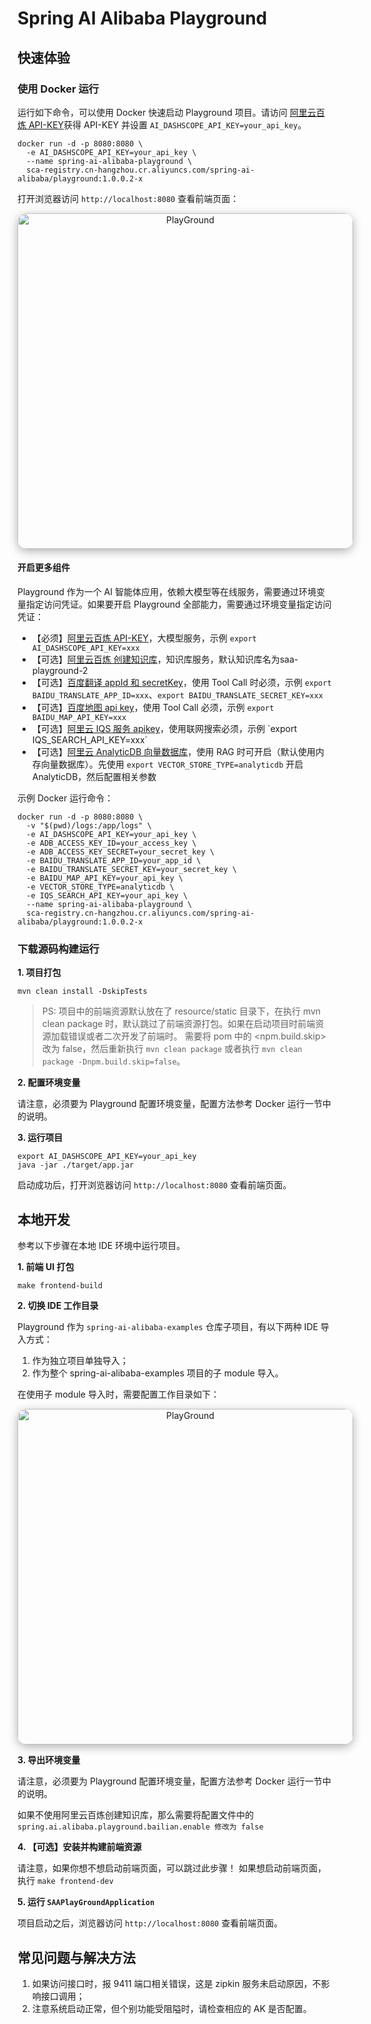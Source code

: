 # Spring AI Alibaba Playground

## 快速体验

### 使用 Docker 运行

运行如下命令，可以使用 Docker 快速启动 Playground 项目。请访问 [阿里云百炼 API-KEY](https://bailian.console.aliyun.com/?tab=model#/api-key)获得 API-KEY 并设置 `AI_DASHSCOPE_API_KEY=your_api_key`。

```shell
docker run -d -p 8080:8080 \
  -e AI_DASHSCOPE_API_KEY=your_api_key \
  --name spring-ai-alibaba-playground \
  sca-registry.cn-hangzhou.cr.aliyuncs.com/spring-ai-alibaba/playground:1.0.0.2-x
```

打开浏览器访问 `http://localhost:8080` 查看前端页面：

<p align="center">
    <img src="./images/playground.png" alt="PlayGround" style="max-width: 949px; height: 537px; border-radius: 15px; box-shadow: 0 4px 15px rgba(0, 0, 0, 0.3);" />
</p>

#### 开启更多组件

Playground 作为一个 AI 智能体应用，依赖大模型等在线服务，需要通过环境变量指定访问凭证。如果要开启 Playground 全部能力，需要通过环境变量指定访问凭证：

  - 【必须】[阿里云百炼 API-KEY](https://bailian.console.aliyun.com/?tab=model#/api-key)，大模型服务，示例 `export AI_DASHSCOPE_API_KEY=xxx`
  - 【可选】[阿里云百炼 创建知识库](https://bailian.console.aliyun.com/?tab=app#/knowledge-base)，知识库服务，默认知识库名为saa-playground-2
  - 【可选】[百度翻译 appId 和 secretKey](https://api.fanyi.baidu.com/product/113)，使用 Tool Call 时必须，示例 `export BAIDU_TRANSLATE_APP_ID=xxx`、`export BAIDU_TRANSLATE_SECRET_KEY=xxx`
  - 【可选】[百度地图 api key](https://lbs.baidu.com/faq/api)，使用 Tool Call 必须，示例 `export BAIDU_MAP_API_KEY=xxx`
  - 【可选】[阿里云 IQS 服务 apikey](https://help.aliyun.com/document_detail/2870227.html?)，使用联网搜索必须，示例 `export IQS_SEARCH_API_KEY=xxx`
  - 【可选】[阿里云 AnalyticDB 向量数据库](https://help.aliyun.com/zh/analyticdb/analyticdb-for-postgresql/getting-started/instances-with-vector-engine-optimization-enabled/)，使用 RAG 时可开启（默认使用内存向量数据库）。先使用 `export VECTOR_STORE_TYPE=analyticdb` 开启 AnalyticDB，然后配置相关参数

示例 Docker 运行命令：

```shell
docker run -d -p 8080:8080 \
  -v "$(pwd)/logs:/app/logs" \
  -e AI_DASHSCOPE_API_KEY=your_api_key \
  -e ADB_ACCESS_KEY_ID=your_access_key \
  -e ADB_ACCESS_KEY_SECRET=your_secret_key \
  -e BAIDU_TRANSLATE_APP_ID=your_app_id \
  -e BAIDU_TRANSLATE_SECRET_KEY=your_secret_key \
  -e BAIDU_MAP_API_KEY=your_api_key \
  -e VECTOR_STORE_TYPE=analyticdb \
  -e IQS_SEARCH_API_KEY=your_api_key \
  --name spring-ai-alibaba-playground \
  sca-registry.cn-hangzhou.cr.aliyuncs.com/spring-ai-alibaba/playground:1.0.0.2-x
```

### 下载源码构建运行

**1. 项目打包**

```shell
mvn clean install -DskipTests
```

> PS: 项目中的前端资源默认放在了 resource/static 目录下，在执行 mvn clean package 时，默认跳过了前端资源打包。如果在启动项目时前端资源加载错误或者二次开发了前端时。
> 需要将 pom 中的 <npm.build.skip> 改为 false，然后重新执行 `mvn clean package` 或者执行 `mvn clean package -Dnpm.build.skip=false`。

**2. 配置环境变量**

请注意，必须要为 Playground 配置环境变量，配置方法参考 Docker 运行一节中的说明。

**3. 运行项目**
```shell
export AI_DASHSCOPE_API_KEY=your_api_key
java -jar ./target/app.jar
```

启动成功后，打开浏览器访问 `http://localhost:8080` 查看前端页面。

## 本地开发

参考以下步骤在本地 IDE 环境中运行项目。

**1. 前端 UI 打包**

```shell
make frontend-build
```

**2. 切换 IDE 工作目录**

Playground 作为 `spring-ai-alibaba-examples` 仓库子项目，有以下两种 IDE 导入方式：
1. 作为独立项目单独导入；
2. 作为整个 spring-ai-alibaba-examples 项目的子 module 导入。

在使用子 module 导入时，需要配置工作目录如下：

<p align="center">
    <img src="./images/run.png" alt="PlayGround" style="max-width: 949px; height: 537px; border-radius: 15px; box-shadow: 0 4px 15px rgba(0, 0, 0, 0.3);" />
</p>

**3. 导出环境变量**

请注意，必须要为 Playground 配置环境变量，配置方法参考 Docker 运行一节中的说明。

如果不使用阿里云百炼创建知识库，那么需要将配置文件中的 `spring.ai.alibaba.playground.bailian.enable 修改为 false`

**4. 【可选】安装并构建前端资源**

请注意，如果你想不想启动前端页面，可以跳过此步骤！
如果想启动前端页面，执行 `make frontend-dev`

**5. 运行 `SAAPlayGroundApplication`**

项目启动之后，浏览器访问 `http://localhost:8080` 查看前端页面。

## 常见问题与解决方法

1. 如果访问接口时，报 9411 端口相关错误，这是 zipkin 服务未启动原因，不影响接口调用；
2. 注意系统启动正常，但个别功能受阻隘时，请检查相应的 AK 是否配置。
